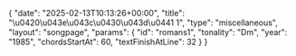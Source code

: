 {
    "date": "2025-02-13T10:13:26+00:00",
    "title": "\u0420\u043e\u043c\u0430\u043d\u0441 1",
    "type": "miscellaneous",
    "layout": "songpage",
    "params": {
        "id": "romans1",
        "tonality": "Dm",
        "year": "1985",
        "chordsStartAt": 60,
        "textFinishAtLine": 32
    }
}